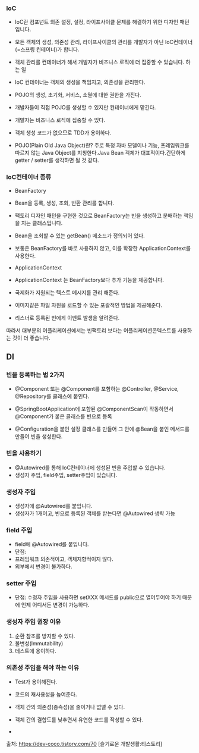 ### IoC
- IoC란 컴포넌트 의존 설정, 설정, 라이프사이클 문제를 해결하기 위한 디자인 패턴입니다.
- 모든 객체의 생성, 의존성 관리, 라이프사이클의 관리를 개발자가 아닌 IoC컨테이너(=스프링 컨테이너)가 합니다.
- 객체 관리를 컨테이너가 해서 개발자가 비즈니스 로직에 더 집중할 수 있습니다.
하는 일 
- IoC 컨테이너는 객체의 생성을 책임지고, 의존성을 관리한다.
- POJO의 생성, 초기화, 서비스, 소멸에 대한 권한을 가진다.
- 개발자들이 직접 POJO를 생성할 수 있지만 컨테이너에게 맡긴다.
- 개발자는 비즈니스 로직에 집중할 수 있다.
- 객체 생성 코드가 없으므로 TDD가 용이하다.

- POJO(Plain Old Java Object)란? 주로 특정 자바 모델이나 기능, 프레임워크를 따르지 않는 Java Object를 지칭한다.Java Bean 객체가 대표적이다.간단하게 getter / setter를 생각하면 될 것 같다.
### IoC컨테이너 종류
- BeanFactory
- Bean을 등록, 생성, 조회, 반환 관리를 합니다.
- 팩토리 디자인 패턴을 구현한 것으로 BeanFactory는 빈을 생성하고 분배하는 책임을 지는 클래스입니다.
- Bean을 조회할 수 있는 getBean() 메소드가 정의되어 있다.
- 보통은 BeanFactory를 바로 사용하지 않고, 이를 확장한 ApplicationContext를 사용한다.

- ApplicationContext
- ApplicationContext 는 BeanFactory보다 추가 기능을 제공합니다.
- 국제화가 지원되는 텍스트 메시지를 관리 해준다.
- 이미지같은 파일 자원을 로드할 수 있는 포괄적인 방법을 제공해준다.
- 리스너로 등록된 빈에게 이벤트 발생을 알려준다.

따라서 대부분의 어플리케이션에서는 빈팩토리 보다는 어플리케이션콘텍스트를 사용하는 것이 더 좋습니다.

## DI
### 빈을 등록하는 법 2가지 
- @Component 또는 @Component를 포함하는 @Controller, @Service, @Repository를 클래스에 붙인다.
- @SpringBootApplication에 포함된 @ComponentScan이 작동하면서 @Component가 붙은 클래스를 빈으로 등록

- @Configuration을 붙인 설정 클래스를 만들어 그 안에 @Bean을 붙인 메서드를 만들어 빈을 생성한다.
### 빈을 사용하기
- @Autowired를 통해 IoC컨테이너에 생성된 빈을 주입할 수 있습니다.
- 생성자 주입, field주입, setter주입이 있습니다.
### 생성자 주입
- 생성자에 @Autowired를 붙입니다.
- 생성자가 1개이고, 빈으로 등록된 객체를 받는다면 @Autowired 생략 가능
### field 주입
- field에 @Autowired를 붙입니다.
- 단점:
- 프레임워크 의존적이고, 객체지향적이지 않다.
- 외부에서 변경이 불가하다. 
### setter 주입
- 단점: 수정자 주입을 사용하면 setXXX 메서드를 public으로 열어두어야 하기 때문에 언제 어디서든 변경이 가능하다.
### 생성자 주입 권장 이유
1. 순환 참조를 방지할 수 있다.
2. 불변성(Immutability)
3. 테스트에 용이하다.

### 의존성 주입을 해야 하는 이유
 - Test가 용이해진다.
 - 코드의 재사용성을 높여준다.
 - 객체 간의 의존성(종속성)을 줄이거나 없앨 수 있다.
 - 객체 간의 결합도를 낮추면서 유연한 코드를 작성할 수 있다.

- 
출처: https://dev-coco.tistory.com/70 [슬기로운 개발생활:티스토리]
